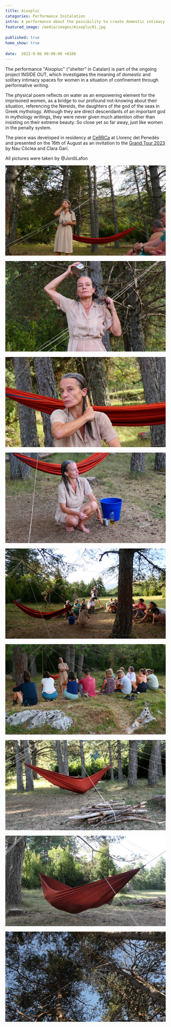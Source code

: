```yaml
---
title: Aixopluc
categories: Performance Instalation 
intro: A performance about the possibility to create domestic intimacy in the female prison of Wad Ras, Barcelona.
featured_image: /media/images/Aixopluc01.jpg

published: true
home_show: true

date:  2023-9-06 00:00:00 +0100
---
```


The performance "Aixopluc" ("shelter" in Catalan) is part of the ongoing project INSIDE OUT, which investigates the meaning of domestic and solitary intimacy spaces for women in a situation of confinement through performative writing.

The physical poem reflects on water as an empowering element for the imprisoned women, as a bridge to our profound not-knowing about their situation, referencing the Nereids, the daughters of the god of the seas in Greek mythology. Although they are direct descendants of an important god in mythology writings, they were never given much attention other than insisting on their extreme beauty. So close yet so far away, just like women in the penalty system.


The piece was developed in residency at [CeRRCa](https://www.cercca.cat/) at Llorenç del Penedés and presented on the 16th of August as an invitation to the [Grand Tour 2023](https://elgrandtour.net/en/) by Nau Côclea and Clara Garí.

All pictures were taken by @JordiLafon

 

![image](/media/images/Aixopluc03a.jpg)

![image](/media/images/Aixopluc03b.jpg)

![image](/media/images/Aixopluc05.jpg)

![image](/media/images/Aixopluc06.jpg)

![image](/media/images/Aixopluc04.jpg)

![image](/media/images/Aixopluc07.jpg)

![image](/media/images/Aixopluc08.jpg)

![image](/media/images/Aixopluc09.jpg)

![image](/media/images/Aixopluc02.jpg)


 